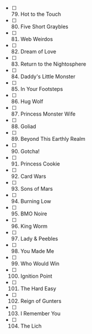 - [ ] 79. Hot to the Touch
- [ ] 80. Five Short Graybles
- [ ] 81. Web Weirdos
- [ ] 82. Dream of Love
- [ ] 83. Return to the Nightosphere
- [ ] 84. Daddy's Little Monster
- [ ] 85. In Your Footsteps
- [ ] 86. Hug Wolf
- [ ] 87. Princess Monster Wife
- [ ] 88. Goliad
- [ ] 89. Beyond This Earthly Realm
- [ ] 90. Gotcha!
- [ ] 91. Princess Cookie
- [ ] 92. Card Wars
- [ ] 93. Sons of Mars
- [ ] 94. Burning Low
- [ ] 95. BMO Noire
- [ ] 96. King Worm
- [ ] 97. Lady & Peebles
- [ ] 98. You Made Me
- [ ] 99. Who Would Win
- [ ] 100. Ignition Point
- [ ] 101. The Hard Easy
- [ ] 102. Reign of Gunters
- [ ] 103. I Remember You
- [ ] 104. The Lich

